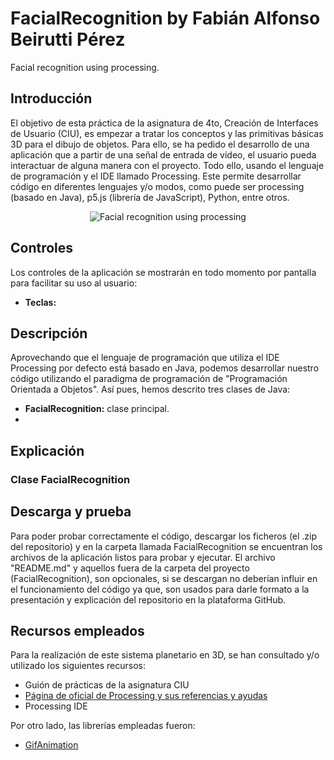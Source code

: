 # FacialRecognition by Fabián Alfonso Beirutti Pérez
Facial recognition using processing.

## Introducción
El objetivo de esta práctica de la asignatura de 4to, Creación de Interfaces de Usuario (CIU), es empezar a tratar los conceptos y las primitivas básicas 3D para el dibujo de objetos. Para ello, se ha pedido el desarrollo de una aplicación que a partir de una señal de entrada de vídeo, el usuario pueda interactuar de alguna manera con el proyecto. Todo ello, usando el lenguaje de programación y el IDE llamado Processing. Este permite desarrollar código en diferentes lenguajes y/o modos, como puede ser processing (basado en Java), p5.js (librería de JavaScript), Python, entre otros.
<p align="center"><img src="/facialRecognitionGif.gif" alt="Facial recognition using processing"></img></p>

## Controles
Los controles de la aplicación se mostrarán en todo momento por pantalla para facilitar su uso al usuario:
- **Teclas:** 

## Descripción
Aprovechando que el lenguaje de programación que utiliza el IDE Processing por defecto está basado en Java, podemos desarrollar nuestro código utilizando el paradigma de programación de "Programación Orientada a Objetos". Así pues, hemos descrito tres clases de Java:
- **FacialRecognition:** clase principal.
- 
## Explicación
### Clase FacialRecognition

## Descarga y prueba
Para poder probar correctamente el código, descargar los ficheros (el .zip del repositorio) y en la carpeta llamada FacialRecognition se encuentran los archivos de la aplicación listos para probar y ejecutar. El archivo "README.md" y aquellos fuera de la carpeta del proyecto (FacialRecognition), son opcionales, si se descargan no deberían influir en el funcionamiento del código ya que, son usados para darle formato a la presentación y explicación del repositorio en la plataforma GitHub.

## Recursos empleados
Para la realización de este sistema planetario en 3D, se han consultado y/o utilizado los siguientes recursos:
* Guión de prácticas de la asignatura CIU
* <a href="https://processing.org">Página de oficial de Processing y sus referencias y ayudas</a>
* Processing IDE

Por otro lado, las librerías empleadas fueron:
* <a href="https://github.com/extrapixel/gif-animation">GifAnimation</a>

